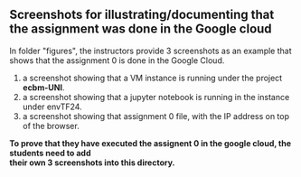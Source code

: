 ## Screenshots for illustrating/documenting that the assignment was done in the Google cloud
In folder "figures", the instructors provide 3 screenshots as an example that shows that the assignment 0 is done in the Google Cloud.<br>
1. a screenshot showing that a VM instance is running under the project **ecbm-UNI**.
2. a screenshot showing that a jupyter notebook is running in the instance under envTF24.
3. a screenshot showing that assignment 0 file, with the IP address on top of the browser.

**To prove that they have executed the assignent 0 in the google cloud, the students need to add  
their own 3 screenshots into this directory.**
